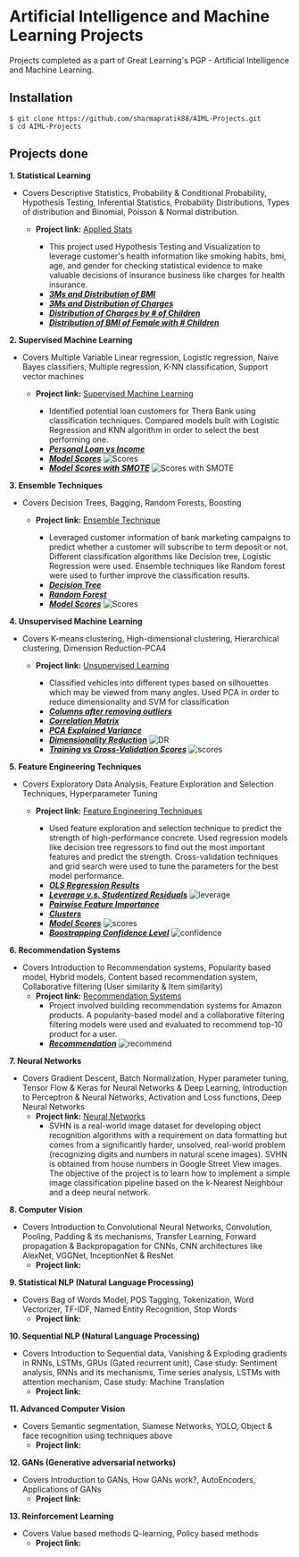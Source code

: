 # Artificial Intelligence and Machine Learning Projects
Projects completed as a part of Great Learning's PGP - Artificial Intelligence and Machine Learning.

## Installation
```
$ git clone https://github.com/sharmapratik88/AIML-Projects.git
$ cd AIML-Projects
```

## Projects done
**1. Statistical Learning**
   - Covers Descriptive Statistics, Probability & Conditional Probability, Hypothesis Testing, Inferential Statistics, Probability Distributions, Types of distribution and Binomial, Poisson & Normal distribution.
      - **Project link:** [Applied Stats](https://nbviewer.jupyter.org/github/sharmapratik88/AIML-Projects/blob/master/01_Applied%20Stats/01_Medical%20Cost%20Dataset.ipynb)
         - This project used Hypothesis Testing and Visualization to leverage customer's health information like smoking habits, bmi, age, and gender for checking statistical evidence to make valuable decisions of insurance business like charges for health insurance.
         
         * ***[3Ms and Distribution of BMI](https://github.com/sharmapratik88/AIML-Projects/blob/master/01_Applied%20Stats/images/bmi_distribution.png)***
         * ***[3Ms and Distribution of Charges](https://github.com/sharmapratik88/AIML-Projects/blob/master/01_Applied%20Stats/images/charges_distribution.png)***
         * ***[Distribution of Charges by # of Children](https://github.com/sharmapratik88/AIML-Projects/blob/master/01_Applied%20Stats/images/charges_%23_child_dist.png)***
         * ***[Distribution of BMI of Female with # Children](https://github.com/sharmapratik88/AIML-Projects/blob/master/01_Applied%20Stats/images/female_child_dist.png)***
    
**2. Supervised Machine Learning**
   - Covers Multiple Variable Linear regression, Logistic regression, Naive Bayes classifiers, Multiple regression, K-NN classification, Support vector machines
      - **Project link:** [Supervised Machine Learning](https://nbviewer.jupyter.org/github/sharmapratik88/AIML-Projects/blob/master/02_Supervised%20Machine%20Learning/02_Supervised%20Machine%20Learning.ipynb)
        - Identified potential loan customers for Thera Bank using classification techniques. Compared models built with Logistic Regression and KNN algorithm in order to select the best performing one.
        
        * ***[Personal Loan vs Income](https://github.com/sharmapratik88/AIML-Projects/blob/master/02_Supervised%20Machine%20Learning/images/personal_loan.png)***
        * ***[Model Scores](https://github.com/sharmapratik88/AIML-Projects/blob/master/02_Supervised%20Machine%20Learning/images/scores.PNG)***
        ![Scores](https://github.com/sharmapratik88/AIML-Projects/blob/master/02_Supervised%20Machine%20Learning/images/scores.PNG)
        * ***[Model Scores with SMOTE](https://github.com/sharmapratik88/AIML-Projects/blob/master/02_Supervised%20Machine%20Learning/images/scores_smote.PNG)***
        ![Scores with SMOTE](https://github.com/sharmapratik88/AIML-Projects/blob/master/02_Supervised%20Machine%20Learning/images/scores_smote.PNG)

**3. Ensemble Techniques**
   - Covers Decision Trees, Bagging, Random Forests, Boosting
      - **Project link:** [Ensemble Technique](https://nbviewer.jupyter.org/github/sharmapratik88/AIML-Projects/blob/master/03_Ensemble%20Techniques/03_Ensemble%20Techniques.ipynb)
         - Leveraged customer information of bank marketing campaigns to predict whether a customer will subscribe to term deposit or not. Different classification algorithms like Decision tree, Logistic Regression were used. Ensemble techniques like Random forest were used to further improve the classification results.
        
        * ***[Decision Tree](https://github.com/sharmapratik88/AIML-Projects/blob/master/03_Ensemble%20Techniques/images/dtree.png)***
        * ***[Random Forest](https://github.com/sharmapratik88/AIML-Projects/blob/master/03_Ensemble%20Techniques/images/rforest.png)***
        * ***[Model Scores](https://github.com/sharmapratik88/AIML-Projects/blob/master/03_Ensemble%20Techniques/images/scores.PNG)***
        ![Scores](https://github.com/sharmapratik88/AIML-Projects/blob/master/03_Ensemble%20Techniques/images/scores.PNG)

**4. Unsupervised Machine Learning**
   - Covers K-means clustering, High-dimensional clustering, Hierarchical clustering, Dimension Reduction-PCA4
      - **Project link:** [Unsupervised Learning](https://nbviewer.jupyter.org/github/sharmapratik88/AIML-Projects/blob/master/04_Unsupervised%20Learning/04_Unsupervised%20Learning.ipynb)
         - Classified vehicles into different types based on silhouettes which may be viewed from many angles. Used PCA in order to reduce dimensionality and SVM for classification

        * ***[Columns after removing outliers](https://github.com/sharmapratik88/AIML-Projects/blob/master/04_Unsupervised%20Learning/images/without_outliers.png)***
        * ***[Correlation Matrix](https://github.com/sharmapratik88/AIML-Projects/blob/master/04_Unsupervised%20Learning/images/corr_matrix.png)***
        * ***[PCA Explained Variance](https://github.com/sharmapratik88/AIML-Projects/blob/master/04_Unsupervised%20Learning/images/explained_var.png)***
        * ***[Dimensionality Reduction](https://github.com/sharmapratik88/AIML-Projects/blob/master/04_Unsupervised%20Learning/images/dimensionality_red.png)***
        ![DR](https://github.com/sharmapratik88/AIML-Projects/blob/master/04_Unsupervised%20Learning/images/dimensionality_red.png)
        * ***[Training vs Cross-Validation Scores](https://github.com/sharmapratik88/AIML-Projects/blob/master/04_Unsupervised%20Learning/images/scores.png)***
        ![scores](https://github.com/sharmapratik88/AIML-Projects/blob/master/04_Unsupervised%20Learning/images/scores.png)

**5. Feature Engineering Techniques**
   - Covers Exploratory Data Analysis, Feature Exploration and Selection Techniques, Hyperparameter Tuning
      - **Project link:** [Feature Engineering Techniques](https://nbviewer.jupyter.org/github/sharmapratik88/AIML-Projects/blob/master/05_Feature%20Engineering%20Techniques/05_Feature_Engineering_Techniques.ipynb)
        - Used feature exploration and selection technique to predict the strength of high-performance concrete. Used regression models like decision tree regressors to find out the most important features and predict the strength. Cross-validation techniques and grid search were used to tune the parameters for the best model performance.

        * ***[OLS Regression Results](https://github.com/sharmapratik88/AIML-Projects/blob/master/05_Feature%20Engineering%20Techniques/images/reg.PNG)***
        * ***[Leverage v.s. Studentized Residuals](https://github.com/sharmapratik88/AIML-Projects/blob/master/05_Feature%20Engineering%20Techniques/images/leverage.png)***
        ![leverage](https://github.com/sharmapratik88/AIML-Projects/blob/master/05_Feature%20Engineering%20Techniques/images/leverage.png)
        * ***[Pairwise Feature Importance](https://github.com/sharmapratik88/AIML-Projects/blob/master/05_Feature%20Engineering%20Techniques/images/FI.png)***
        * ***[Clusters](https://github.com/sharmapratik88/AIML-Projects/blob/master/05_Feature%20Engineering%20Techniques/images/clusters.png)***
        * ***[Model Scores](https://github.com/sharmapratik88/AIML-Projects/blob/master/05_Feature%20Engineering%20Techniques/images/scores.PNG)***
        ![scores](https://github.com/sharmapratik88/AIML-Projects/blob/master/05_Feature%20Engineering%20Techniques/images/scores.PNG)
        * ***[Boostrapping Confidence Level](https://github.com/sharmapratik88/AIML-Projects/blob/master/05_Feature%20Engineering%20Techniques/images/bootstraping_conf.png)***
        ![confidence](https://github.com/sharmapratik88/AIML-Projects/blob/master/05_Feature%20Engineering%20Techniques/images/bootstraping_conf.png)
        
    
**6. Recommendation Systems**
   - Covers Introduction to Recommendation systems, Popularity based model, Hybrid models, Content based recommendation system, Collaborative filtering (User similarity & Item similarity)
      - **Project link:** [Recommendation Systems](https://nbviewer.jupyter.org/github/sharmapratik88/AIML-Projects/blob/master/06_Recommendation%20Systems/06_Recommendation_System_Pratik.ipynb)
        - Project involved building recommendation systems for Amazon products. A popularity-based model and a collaborative filtering filtering models were used and evaluated to recommend top-10 product for a user.
        * ***[Recommendation](https://github.com/sharmapratik88/AIML-Projects/blob/master/06_Recommendation%20Systems/images/recommendation.PNG)***
        ![recommend](https://github.com/sharmapratik88/AIML-Projects/blob/master/06_Recommendation%20Systems/images/recommendation.PNG)
    
**7. Neural Networks**
   - Covers Gradient Descent, Batch Normalization, Hyper parameter tuning, Tensor Flow & Keras for Neural Networks & Deep Learning, Introduction to Perceptron & Neural Networks, Activation and Loss functions, Deep Neural Networks
      - **Project link:** [Neural Networks](https://nbviewer.jupyter.org/github/sharmapratik88/AIML-Projects/blob/master/07_Neural%20Networks/07_Neural_Network.ipynb)
        - SVHN is a real-world image dataset for developing object recognition algorithms with a requirement on data formatting but comes from a significantly harder, unsolved, real-world problem (recognizing digits and numbers in natural scene images). SVHN is obtained from house numbers in Google Street View images. The objective of the project is to learn how to implement a simple image classification pipeline based on the k-Nearest Neighbour and a deep neural network.

**8. Computer Vision**
   - Covers Introduction to Convolutional Neural Networks, Convolution, Pooling, Padding & its mechanisms, Transfer Learning, Forward propagation & Backpropagation for CNNs, CNN architectures like AlexNet, VGGNet, InceptionNet & ResNet
      - **Project link:**
   
**9. Statistical NLP (Natural Language Processing)**
   - Covers Bag of Words Model, POS Tagging, Tokenization, Word Vectorizer, TF-IDF, Named Entity Recognition, Stop Words
      - **Project link:**
    
**10. Sequential NLP (Natural Language Processing)**
   - Covers Introduction to Sequential data, Vanishing & Exploding gradients in RNNs, LSTMs, GRUs (Gated recurrent unit), Case study: Sentiment analysis, RNNs and its mechanisms, Time series analysis, LSTMs with attention mechanism, Case study: Machine Translation
      - **Project link:**
    
**11. Advanced Computer Vision**
   - Covers Semantic segmentation, Siamese Networks, YOLO, Object & face recognition using techniques above
      - **Project link:**
    
**12. GANs (Generative adversarial networks)**
   - Covers Introduction to GANs, How GANs work?, AutoEncoders, Applications of GANs
      - **Project link:**
    
**13. Reinforcement Learning**
   - Covers Value based methods Q-learning, Policy based methods
      - **Project link:**
